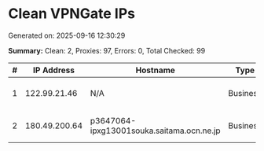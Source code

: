 # Clean VPNGate IPs
Generated on: 2025-09-16 12:30:29

**Summary:** Clean: 2, Proxies: 97, Errors: 0, Total Checked: 99

| # | IP Address | Hostname | Type | Country | Provider |
|---|------------|----------|------|---------|----------|
| 1 | 122.99.21.46 | N/A | Business | TW | Hoshin Multimedia Center Inc. |
| 2 | 180.49.200.64 | p3647064-ipxg13001souka.saitama.ocn.ne.jp | Business | JP | NTT Communications Corporation |

